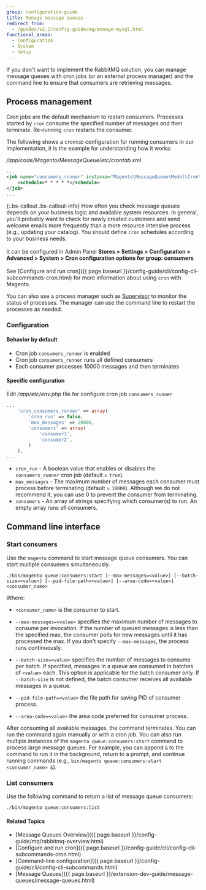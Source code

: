 ```yaml
---
group: configuration-guide
title: Manage message queues
redirect_from:
  - /guides/v2.2/config-guide/mq/manage-mysql.html
functional_areas:
  - Configuration
  - System
  - Setup
---
```


If you don't want to implement the RabbitMQ solution, you can manage message queues with cron jobs (or an external process manager) and the command line to ensure that consumers are retrieving messages.

## Process management

Cron jobs are the default mechanism to restart consumers. Processes started by `cron` consume the specified number of messages and then terminate. Re-running `cron` restarts the consumer.

The following shows a `crontab` configuration for running consumers in our implementation, it is the example for understanding how it works:

*/app/code/Magento/MessageQueue/etc/crontab.xml*

```xml
...
<job name="consumers_runner" instance="Magento\MessageQueue\Model\Cron\ConsumersRunner" method="run">
    <schedule>* * * * *</schedule>
</job>
...
```

{:.bs-callout .bs-callout-info}
How often you check message queues depends on your business logic and available system resources. In general, you'll probably want to check for newly created customers and send welcome emails more frequently than a more resource intensive process (e.g., updating your catalog). You should define `cron` schedules according to your business needs.<br><br>It can be configured in Admin Panel **Stores > Settings > Configuration > Advanced > System > Cron configuration options for group: consumers**<br><br>See [Configure and run cron]({{ page.baseurl }}/config-guide/cli/config-cli-subcommands-cron.html) for more information about using `cron` with Magento.

You can also use a process manager such as [Supervisor](http://supervisord.org/index.html) to monitor the status of processes. The manager can use the command line to restart the processes as needed.

### Configuration

#### Behavior by default

* Cron job `consumers_runner` is enabled
* Cron job `consumers_runner` runs all defined consumers
* Each consumer processes 10000 messages and then terminates

#### Specific configuration

Edit */app/etc/env.php* file for configure cron job `consumers_runner`

```php
...
    'cron_consumers_runner' => array(
        'cron_run' => false,
        'max_messages' => 20000,
        'consumers' => array(
            'consumer1',
            'consumer2',
        )
    ),
...
```

* `cron_run` - A boolean value that enables or disables the `consumers_runner` cron job (default = `true`).
* `max_messages` - The maximum number of messages each consumer must process before terminating (default = `10000`). Although we do not recommend it, you can use 0 to prevent the consumer from terminating.
* `consumers` - An array of strings specifying which consumer(s) to run. An empty array runs *all* consumers.

## Command line interface

### Start consumers

Use the `magento` command to start message queue consumers. You can start multiple consumers simultaneously.

    ./bin/magento queue:consumers:start [--max-messages=<value>] [--batch-size=<value>] [--pid-file-path=<value>] [--area-code=<value>] <consumer_name>

Where:

*   `<consumer_name>` is the consumer to start.

*   `--max-messages=<value>` specifies the maximum number of messages to consume per invocation. If the number of queued messages is less than the specified max, the consumer polls for new messages until it has processed the max. If you don't specify `--max-messages`, the process runs continuously.

*   `--batch-size=<value>` specifies the number of messages to consume per batch. If specified, messages in a queue are consumed in batches of `<value>` each. This option is applicable for the batch consumer only. If `--batch-size` is not defined, the batch consumer receives all available messages in a queue.

*   `--pid-file-path=<value>` the file path for saving PID of consumer process.

*   `--area-code=<value>` the area code preferred for consumer process.

After consuming all available messages, the command terminates. You can run the command again manually or with a cron job. You can also run multiple instances of the `magento queue:consumers:start` command to process large message queues. For example, you can append `&` to the command to run it in the background, return to a prompt, and continue running commands (e.g., `bin/magento queue:consumers:start <consumer_name> &`).

### List consumers

Use the following command to return a list of message queue consumers:

    ./bin/magento queue:consumers:list

#### Related Topics

*   [Message Queues Overview]({{ page.baseurl }}/config-guide/mq/rabbitmq-overview.html)
*   [Configure and run cron]({{ page.baseurl }}/config-guide/cli/config-cli-subcommands-cron.html)
*   [Command-line configuration]({{ page.baseurl }}/config-guide/cli/config-cli-subcommands.html)
*   [Message Queues]({{ page.baseurl }}/extension-dev-guide/message-queues/message-queues.html)
